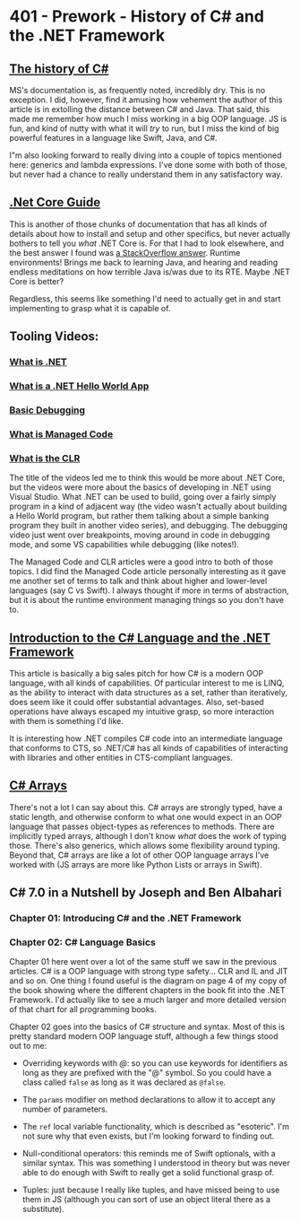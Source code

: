 # 401 - Prework - History of C# and the .NET Framework

## [The history of C#](https://docs.microsoft.com/en-us/dotnet/csharp/whats-new/csharp-version-history)

MS's documentation is, as frequently noted, incredibly dry. This is no exception. I did, however, find it amusing how vehement the author of this article is in extolling the distance between C# and Java. That said, this made me remember how much I miss working in a big OOP language. JS is fun, and kind of nutty with what it will *try* to run, but I miss the kind of big powerful features in a language like Swift, Java, and C#.

I"m also looking forward to really diving into a couple of topics mentioned here: generics and lambda expressions. I've done some with both of those, but never had a chance to really understand them in any satisfactory way.


## [.Net Core Guide](https://docs.microsoft.com/en-us/dotnet/core/)
This is another of those chunks of documentation that has all kinds of details about how to install and setup and other specifics, but never actually bothers to tell you *what* .NET Core is. For that I had to look elsewhere, and the best answer I found was [a StackOverflow answer](https://stackoverflow.com/a/26908101/2149946). Runtime environments! Brings me back to learning Java, and hearing and reading endless meditations on how terrible Java is/was due to its RTE. Maybe .NET Core is better?


Regardless, this seems like something I'd need to actually get in and start implementing to grasp what it is capable of.


## Tooling Videos:
### [What is .NET](https://dotnet.microsoft.com/learn/dotnet/what-is-dotnet)
### [What is a .NET Hello World App](https://www.youtube.com/watch?v=uKoqBCyFATw&list=PLdo4fOcmZ0oWoazjhXQzBKMrFuArxpW80&index=3)
### [Basic Debugging](https://www.youtube.com/watch?v=feWeInify18&list=PLdo4fOcmZ0oWoazjhXQzBKMrFuArxpW80&index=4)
### [What is Managed Code](https://docs.microsoft.com/en-us/dotnet/standard/managed-code)
### [What is the CLR](https://docs.microsoft.com/en-us/dotnet/standard/clr)

The title of the videos led me to think this would be more about .NET Core, but the videos were more about the basics of developing in .NET using Visual Studio. What .NET can be used to build, going over a fairly simply program in a kind of adjacent way (the video wasn't actually about building a Hello World program, but rather them talking about a simple banking program they built in another video series), and debugging. The debugging video just went over breakpoints, moving around in code in debugging mode, and some VS capabilities while debugging (like notes!).

The Managed Code and CLR articles were a good intro to both of those topics. I did find the Managed Code article personally interesting as it gave me another set of terms to talk and think about higher and lower-level languages (say C vs Swift). I always thought if more in terms of abstraction, but it is about the runtime environment managing things so you don't have to.


## [Introduction to the C# Language and the .NET Framework](https://docs.microsoft.com/en-us/dotnet/csharp/getting-started/introduction-to-the-csharp-language-and-the-net-framework)

This article is basically a big sales pitch for how C# is a modern OOP language, with all kinds of capabilities. Of particular interest to me is LINQ, as the ability to interact with data structures as a set, rather than iteratively, does seem like it could offer substantial advantages. Also, set-based operations have always escaped my intuitive grasp, so more interaction with them is something I'd like.

It is interesting how .NET compiles C# code into an intermediate language that conforms to CTS, so .NET/C# has all kinds of capabilities of interacting with libraries and other entities in CTS-compliant languages.


## [C# Arrays](https://docs.microsoft.com/en-us/dotnet/csharp/programming-guide/arrays/)

There's not a lot I can say about this. C# arrays are strongly typed, have a static length, and otherwise conform to what one would expect in an OOP language that passes object-types as references to methods. There are implicitly typed arrays, although I don't know *what* does the work of typing those. There's also generics, which allows some flexibility around typing. Beyond that, C# arrays are like a lot of other OOP language arrays I've worked with (JS arrays are more like Python Lists or arrays in Swift).


## C# 7.0 in a Nutshell by Joseph and Ben Albahari
### Chapter 01: Introducing C# and the .NET Framework
### Chapter 02: C# Language Basics

Chapter 01 here went over a lot of the same stuff we saw in the previous articles. C# is a OOP language with strong type safety... CLR and IL and JIT and so on. One thing I found useful is the diagram on page 4 of my copy of the book showing where the different chapters in the book fit into the .NET Framework. I'd actually like to see a much larger and more detailed version of that chart for all programming books.

Chapter 02 goes into the basics of C# structure and syntax. Most of this is pretty standard modern OOP language stuff, although a few things stood out to me:

- Overriding keywords with *@*: so you can use keywords for identifiers as long as they are prefixed with the "@" symbol. So you could have a class called `false` as long as it was declared as `@false`.

- The `params` modifier on method declarations to allow it to accept any number of parameters.

- The `ref` local variable functionality, which is described as "esoteric". I'm not sure why that even exists, but I'm looking forward to finding out.

- Null-conditional operators: this reminds me of Swift optionals, with a similar syntax. This was something I understood in theory but was never able to do enough with Swift to really get a solid functional grasp of.

- Tuples: just because I really like tuples, and have missed being to use them in JS (although you can sort of use an object literal there as a substitute).